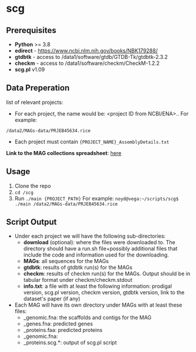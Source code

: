 # scg

## Prerequisites
- **Python** >= 3.8
- **edirect** - https://www.ncbi.nlm.nih.gov/books/NBK179288/
- **gtdbtk** - access to /data1/software/gtdb/GTDB-Tk/gtdbtk-2.3.2
- **checkm** - access to /data1/software/checkm/CheckM-1.2.2
- **scg.pl** v1.09

## Data Preperation
list of relevant projects: 
- For each project, the name would be: <project ID from NCBI/ENA>.<environment column from the spreadsheet>. For example:
```
/data2/MAGs-data/PRJEB45634.rice
```
- Each project must contain `{PROJECT_NAME}_AssemblyDetails.txt`
  
**Link to the MAG collections spreadsheet**: [here](https://docs.google.com/spreadsheets/d/1pf6ybMyQ8l-Sv5rKdoKyk6lPjHx6LFTzGNpD7y5aUsg/edit?usp=sharing)

## Usage 
1. Clone the repo 
2. ```cd /scg``` 
3. Run ```./main {PROJECT_PATH}``` 
   For example: ```noyd@vega:~/scripts/scg$ ./main /data2/MAGs-data/PRJEB45634.rice```

## Script Output

- Under each project we will have the following sub-directories:
  + **download** (optional): where the files were downloaded to. The directory should have a run.sh file+possibly additional files that include the code and information used for the downloading. 
  + **MAGs**: all sequences for the MAGs
  + **gtdbtk**: results of gtdbtk run(s) for the MAGs
  + **checkm**: results of checkm run(s) for the MAGs. Output should be in tabular format under checkm/checkm.stdout
  + **info.txt**: a file with at least the following information: prodigal version, scg.pl version, checkm version, gtdbtk version, link to the dataset's paper (if any)
- Each MAG will have its own directory under MAGs with at least these files:
  + <MAG-ID>_genomic.fna: the scaffolds and contigs for the MAG
  + <MAG-ID>_genes.fna: predicted genes
  + <MAG-ID>_proteins.faa: predicted proteins
  + <MAG-ID>_genomic.fna:
  + <MAG-ID>_proteins.scg.*: output of scg.pl script
